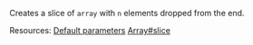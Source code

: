 Creates a slice of <code>array</code> with <code>n</code> elements dropped from the end.

Resources: [Default parameters](https://developer.mozilla.org/docs/Web/JavaScript/Reference/Functions/Default_parameters) [Array#slice](https://developer.mozilla.org/docs/Web/JavaScript/Reference/Global_Objects/Array/slice)
